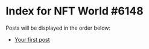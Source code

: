 # Index for NFT World #6148
Posts will be displayed in the order below:

- [Your first post](./001-first.md)

